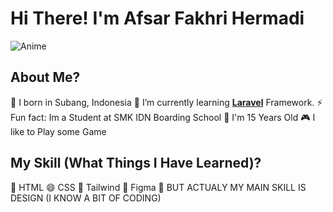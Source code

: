 # Hi There! I'm Afsar Fakhri Hermadi

![Anime](https://media.giphy.com/media/v1.Y2lkPTc5MGI3NjExdzA1M3VjNGJtbXh4eTduYW51M250NjAxbGNpNDVlcjY5N2RveTd3YyZlcD12MV9naWZzX3NlYXJjaCZjdD1n/a6pzK009rlCak/giphy.gif)

## About Me?
👀 I born in Subang, Indonesia
🌱 I’m currently learning [**Laravel**](https://laravel.com) Framework.
⚡ Fun fact: Im a Student at SMK IDN Boarding School
📌 I'm 15 Years Old
🎮 I like to Play some Game

## My Skill (What Things I Have Learned)?
🥱 HTML
😄 CSS 
🤣 Tailwind
🎨 Figma
🎨 BUT ACTUALY MY MAIN SKILL IS DESIGN (I KNOW A BIT OF CODING)
